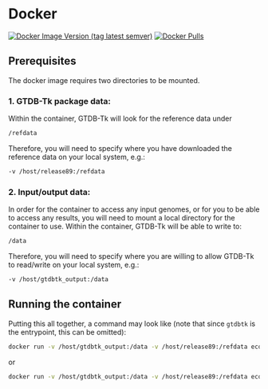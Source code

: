 # Docker

[![Docker Image Version (tag latest semver)](https://img.shields.io/docker/v/ecogenomic/gtdbtk/latest?color=299bec&label=docker)](https://hub.docker.com/repository/docker/ecogenomic/gtdbtk)
[![Docker Pulls](https://img.shields.io/docker/pulls/ecogenomic/gtdbtk?color=299bec&label=pulls)](https://hub.docker.com/repository/docker/ecogenomic/gtdbtk)

## Prerequisites

The docker image requires two directories to be mounted.

### 1. GTDB-Tk package data:
Within the container, GTDB-Tk will look for the reference data under 

```bash
/refdata
```

Therefore, you will need to specify where you have downloaded the reference data on your local system, e.g.:

```bash
-v /host/release89:/refdata
```

### 2. Input/output data:
In order for the container to access any input genomes, or for you to be able to access any results, 
you will need to mount a local directory for the container to use. Within the container, GTDB-Tk will be able to write to:
 
 ```bash
/data
 ```

Therefore, you will need to specify where you are willing to allow GTDB-Tk to read/write on your local system, e.g.:

```bash
-v /host/gtdbtk_output:/data
 ```

## Running the container

Putting this all together, a command may look like (note that since `gtdbtk` is the entrypoint, this can be omitted):

```bash
docker run -v /host/gtdbtk_output:/data -v /host/release89:/refdata ecogenomic/gtdbtk --help
```

or

```bash
docker run -v /host/gtdbtk_output:/data -v /host/release89:/refdata ecogenomic/gtdbtk test --out_dir /data/output
```
